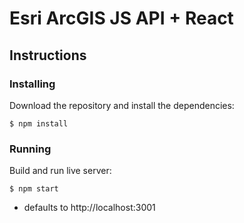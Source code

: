 # Esri ArcGIS JS API + React

## Instructions

### Installing

Download the repository and install the dependencies:

```
$ npm install
```

### Running

Build and run live server:

```
$ npm start
```

* defaults to http://localhost:3001
